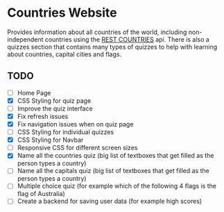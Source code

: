 # Countries Website

Provides information about all countries of the world, including non-independent countries using the [REST COUNTRIES](https://restcountries.com/) api. There is also a quizzes section that contains many types of quizzes to help with learning about countries, capital cities and flags.

## TODO

- [ ] Home Page
- [x] CSS Styling for quiz page
- [ ] Improve the quiz interface
- [x] Fix refresh issues
- [x] Fix navigation issues when on quiz page
- [ ] CSS Styling for individual quizzes
- [x] CSS Styling for Navbar
- [ ] Responsive CSS for different screen sizes
- [x] Name all the countries quiz (big list of textboxes that get filled as the person types a country)
- [ ] Name all the capitals quiz (big list of textboxes that get filled as the person types a country)
- [ ] Multiple choice quiz (for example which of the following 4 flags is the flag of Australia)
- [ ] Create a backend for saving user data (for example high scores)
